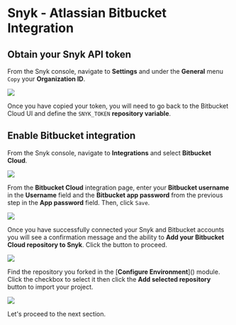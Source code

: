 # Snyk - Atlassian Bitbucket Integration

## Obtain your Snyk API token

From the Snyk console, navigate to **Settings** and under the **General** menu `Copy` your **Organization ID**.

![](https://partner-workshop-assets.s3.us-east-2.amazonaws.com/snyk-api-token.png)

Once you have copied your token, you will need to go back to the Bitbucket Cloud UI and define the `SNYK_TOKEN` **repository variable**.

## Enable Bitbucket integration

From the Snyk console, navigate to **Integrations** and select **Bitbucket Cloud**.

![](https://partner-workshop-assets.s3.us-east-2.amazonaws.com/snyk-integrations-menu.png)

From the **Bitbucket Cloud** integration page, enter your **Bitbucket username** in the **Username** field and the **Bitbucket app password** from the previous step in the **App password** field. Then, click `Save`.

![](https://partner-workshop-assets.s3.us-east-2.amazonaws.com/snyk-bitbucket-integration-01.png)

Once you have successfully connected your Snyk and Bitbucket accounts you will see a confirmation message and the ability to **Add your Bitbucket Cloud repository to Snyk**. Click the button to proceed.

![](https://partner-workshop-assets.s3.us-east-2.amazonaws.com/snyk-bitbucket-integration-02.png)

Find the repository you forked in the \[**Configure Environment**]\() module. Click the checkbox to select it then click the **Add selected repository** button to import your project.

![](https://partner-workshop-assets.s3.us-east-2.amazonaws.com/snyk-bitbucket-add-repo.png)

Let's proceed to the next section.

